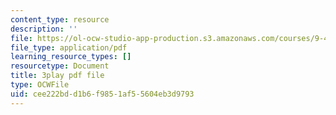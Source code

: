 ```yaml
---
content_type: resource
description: ''
file: https://ol-ocw-studio-app-production.s3.amazonaws.com/courses/9-40-introduction-to-neural-computation-spring-2018/cee222bdd1b6f9851af55604eb3d9793_smHwRzk81b0.pdf
file_type: application/pdf
learning_resource_types: []
resourcetype: Document
title: 3play pdf file
type: OCWFile
uid: cee222bd-d1b6-f985-1af5-5604eb3d9793
---
```

